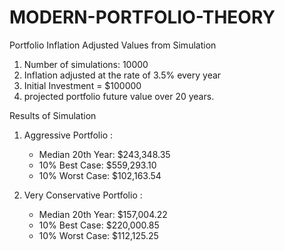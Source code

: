 # MODERN-PORTFOLIO-THEORY


Portfolio Inflation Adjusted Values from Simulation
1) Number of simulations: 10000
2) Inflation adjusted at the rate of 3.5% every year
3) Initial Investment = $100000
4) projected portfolio future value over 20 years.



Results of Simulation 

1) Aggressive Portfolio : 
   - Median 20th Year: $243,348.35	
   - 10% Best Case: $559,293.10	
   - 10% Worst Case: $102,163.54

2) Very Conservative Portfolio : 
    - Median 20th Year: $157,004.22	
    - 10% Best Case: $220,000.85	
    - 10% Worst Case: $112,125.25

